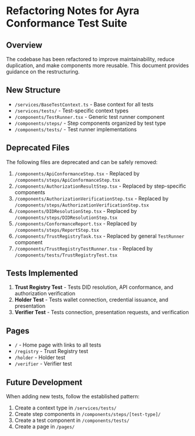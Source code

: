# Refactoring Notes for Ayra Conformance Test Suite

## Overview

The codebase has been refactored to improve maintainability, reduce duplication, and make components more reusable. This document provides guidance on the restructuring.

## New Structure

- `/services/BaseTestContext.ts` - Base context for all tests
- `/services/tests/` - Test-specific context types
- `/components/TestRunner.tsx` - Generic test runner component
- `/components/steps/` - Step components organized by test type
- `/components/tests/` - Test runner implementations 

## Deprecated Files

The following files are deprecated and can be safely removed:

1. `/components/ApiConformanceStep.tsx` - Replaced by `/components/steps/ApiConformanceStep.tsx`
2. `/components/AuthorizationResultStep.tsx` - Replaced by step-specific components
3. `/components/AuthorizationVerificationStep.tsx` - Replaced by `/components/steps/AuthorizationVerificationStep.tsx`
4. `/components/DIDResolutionStep.tsx` - Replaced by `/components/steps/DIDResolutionStep.tsx`
5. `/components/ConformanceReport.tsx` - Replaced by `/components/steps/ReportStep.tsx`
6. `/components/TrustRegistryTask.tsx` - Replaced by general `TestRunner` component
7. `/components/TrustRegistryTestRunner.tsx` - Replaced by `/components/tests/TrustRegistryTest.tsx`

## Tests Implemented

1. **Trust Registry Test** - Tests DID resolution, API conformance, and authorization verification
2. **Holder Test** - Tests wallet connection, credential issuance, and presentation
3. **Verifier Test** - Tests connection, presentation requests, and verification

## Pages

- `/` - Home page with links to all tests
- `/registry` - Trust Registry test
- `/holder` - Holder test
- `/verifier` - Verifier test

## Future Development

When adding new tests, follow the established pattern:
1. Create a context type in `/services/tests/`
2. Create step components in `/components/steps/[test-type]/`
3. Create a test component in `/components/tests/`
4. Create a page in `/pages/`

